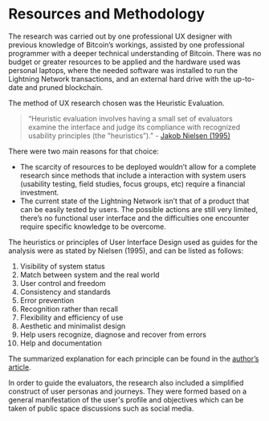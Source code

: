 # Resources and Methodology

The research was carried out by one professional UX designer with previous knowledge of Bitcoin’s workings, assisted by one professional programmer with a deeper technical understanding of Bitcoin. There was no budget or greater resources to be applied and the hardware used was personal laptops, where the needed software was installed to run the Lightning Network transactions, and an external hard drive with the up-to-date and pruned blockchain.

The method of UX research chosen was the Heuristic Evaluation.

> “Heuristic evaluation involves having a small set of evaluators examine the interface and judge its compliance with recognized usability principles \(the "heuristics”\).” - [Jakob Nielsen \(1995\)](https://www.nngroup.com/articles/how-to-conduct-a-heuristic-evaluation/)

There were two main reasons for that choice:

* The scarcity of resources to be deployed wouldn’t allow for a complete research since methods that include a interaction with system users \(usability testing, field studies, focus groups, etc\) require a financial investment.
* The current state of the Lightning Network isn’t that of a product that can be easily tested by users. The possible actions are still very limited, there’s no functional user interface and the difficulties one encounter require specific knowledge to be overcome.

The heuristics or principles of User Interface Design used as guides for the analysis were as stated by Nielsen \(1995\), and can be listed as follows:

1. Visibility of system status
2. Match between system and the real world
3. User control and freedom
4. Consistency and standards
5. Error prevention
6. Recognition rather than recall
7. Flexibility and efficiency of use
8. Aesthetic and minimalist design
9. Help users recognize, diagnose and recover from errors
10. Help and documentation

The summarized explanation for each principle can be found in the [author’s article](https://www.nngroup.com/articles/ten-usability-heuristics/).

In order to guide the evaluators, the research also included a simplified construct of user personas and journeys. They were formed based on a general manifestation of the user's profile and objectives which can be taken of public space discussions such as social media.

